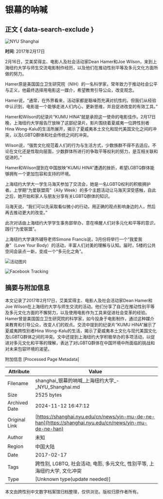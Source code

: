 # 银幕的呐喊

## 正文 { data-search-exclude }


![NYU Shanghai](https://cdn.shanghai.nyu.edu/sites/default/files/styles/wide/public/field/image/img_0114-recovered-940.jpg?itok=WMx9kULl)

**时间**: 2017年2月17日

2月16日，艾美奖得主、电影人及社会活动家Dean Hamer和Joe Wilson，来到上海纽约大学与师生交流电影制作经历，以及他们在推动性别平等及多元文化方面所做的努力。

Hamer原是美国国立卫生研究院（NIH）的一名科学家，常年致力于推动社会公平与正义，他最终选择用电影这一媒介，希望教育引导公众，改变观念。

Hamer说，“通常，在外界看来，活动家都是聒噪而充满对抗性的。但我们从经验中认识到，电影是一个能够走进人们内心，更新思维，并且促进改变的有效工具。”

Hamer和Wilson的纪录片“KUMU HINA”就是承担这一使命的电影佳作。2月17日晚，上海纽约大学报告厅放映了这部纪录片。影片围绕着夏威夷一位跨性别者Hina Wong-Kalu的生活所展开，揭示了夏威夷本土文化和现代美国文化之间的冲突，以及LGBTQ群体和社会传统之间的冲突。

Wilson说，“强势文化规范着人们的行为与生活方式，少数族群不得不去适应。不论在文化还是性取向层面，少数群体所进行的争取平等权利的努力，是互相关联和促进的。”

Hamer和Wilson提到在中国放映“KUMU HINA”遭遇的挫折，希望LGBTQ群体能够拥有一个更加包容和支持的环境。

上海纽约大学大一学生马海天参加了交流会，她是一名LGBTQ权利的积极拥护者。上学期“为爱联盟周”（Ally Week）的多个主题活动让马海天深受感触，自此之后，她开始和家人与朋友分享有关LGBTQ群体的知识。

马海天说，“我们可以先采取看似微小的行动，用正确的观点影响身边的人，然后再去推动更大的改变。”

此次对话由上海纽约大学学生事务部举办，意在唤醒人们对多元化和平等的意识，践行“为爱联盟”。

上海纽约大学课外辅导老师Simone Francis说，3月份将举行一个“我爱我身”（Love Your Body）的活动，丰富人们对美的理解与认知。届时，5楼的公共空间会装点一新，变成一个“多元化之角”。

![活动图片](https://cdn.shanghai.nyu.edu/sites/default/files/media/untitled-940.jpg)

![Facebook Tracking](https://www.facebook.com/tr?id=1103277616794895&ev=PageView&noscript=1)

## 摘要与附加信息

<!-- tcd_abstract -->
本文记录了2017年2月17日，艾美奖得主、电影人及社会活动家Dean Hamer和Joe Wilson在上海纽约大学与师生交流的活动。他们分享了自己在推动性别平等及多元文化方面的不懈努力，以及使用电影作为工具来促进社会变革的经验。Hamer曾是美国国立卫生研究院的科学家，如今投身于电影制作，通过这种媒介来教育和引导公众，改变人们的观点。交流中提到的纪录片“KUMU HINA”展示了夏威夷跨性别者Hina Wong-Kalu的生活，揭示了夏威夷本土文化与现代美国文化及LGBTQ群体之间的冲突。文中还提到上海纽约大学积极举办的多项活动，以促进对多元文化和平等的理解，表达了对LGBTQ群体在中国环境中所面临的挑战和对未来包容环境的渴望。
<!-- tcd_abstract_end -->

附加信息 [Processed Page Metadata]

| Attribute       | Value                                  |
|-----------------|----------------------------------------|
| Filename        | shanghai_银幕的呐喊_上海纽约大学_-_NYU_Shanghai.md                             |
| Size            | 2525 bytes                           |
| Archived Date   | 2024-11-12 16:47:12                             |
| Original Link   | [https://shanghai.nyu.edu/cn/news/yin-mu-de-ne-han](https://shanghai.nyu.edu/cn/news/yin-mu-de-ne-han)                       |
| Author          | 未知                               |
| Region          | 中国大陆                               |
| Date            | 2017-02-17                                 |
| Tags            | 跨性别, LGBTQ, 社会活动, 电影, 多元文化, 性别平等, 上海纽约大学, 文化冲突                                 |
| Type            | [Unknown type(update needed)]                                 |
<!-- tcd_table_end -->

本文由跨性别中文数字档案馆归档整理，仅供浏览。版权归原作者所有。
